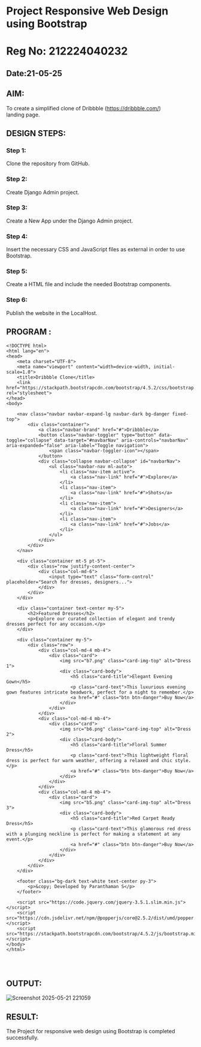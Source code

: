 # Project Responsive Web Design using Bootstrap
# Reg No: 212224040232
## Date:21-05-25

## AIM:
To create a simplified clone of Dribbble (https://dribbble.com/) landing page.


## DESIGN STEPS:

### Step 1:
Clone the repository from GitHub.

### Step 2:
Create Django Admin project.

### Step 3:
Create a New App under the Django Admin project.

### Step 4:
Insert the necessary CSS and JavaScript files as external in order to use Bootstrap.

### Step 5:
Create a HTML file and include the needed Bootstrap components.

### Step 6:
Publish the website in the LocalHost.

## PROGRAM :
```
<!DOCTYPE html>
<html lang="en">
<head>
    <meta charset="UTF-8">
    <meta name="viewport" content="width=device-width, initial-scale=1.0">
    <title>Dribbble Clone</title>
    <link href="https://stackpath.bootstrapcdn.com/bootstrap/4.5.2/css/bootstrap.min.css" rel="stylesheet">
</head>
<body>

    <nav class="navbar navbar-expand-lg navbar-dark bg-danger fixed-top">
        <div class="container">
            <a class="navbar-brand" href="#">Dribbble</a>
            <button class="navbar-toggler" type="button" data-toggle="collapse" data-target="#navbarNav" aria-controls="navbarNav" aria-expanded="false" aria-label="Toggle navigation">
                <span class="navbar-toggler-icon"></span>
            </button>
            <div class="collapse navbar-collapse" id="navbarNav">
                <ul class="navbar-nav ml-auto">
                    <li class="nav-item active">
                        <a class="nav-link" href="#">Explore</a>
                    </li>
                    <li class="nav-item">
                        <a class="nav-link" href="#">Shots</a>
                    </li>
                    <li class="nav-item">
                        <a class="nav-link" href="#">Designers</a>
                    </li>
                    <li class="nav-item">
                        <a class="nav-link" href="#">Jobs</a>
                    </li>
                </ul>
            </div>
        </div>
    </nav>

    <div class="container mt-5 pt-5">
        <div class="row justify-content-center">
            <div class="col-md-6">
                <input type="text" class="form-control" placeholder="Search for dresses, designers...">
            </div>
        </div>
    </div>

    <div class="container text-center my-5">
        <h2>Featured Dresses</h2>
        <p>Explore our curated collection of elegant and trendy dresses perfect for any occasion.</p>
    </div>

    <div class="container my-5">
        <div class="row">
            <div class="col-md-4 mb-4">
                <div class="card">
                    <img src="b7.png" class="card-img-top" alt="Dress 1">
                    <div class="card-body">
                        <h5 class="card-title">Elegant Evening Gown</h5>
                        <p class="card-text">This luxurious evening gown features intricate beadwork, perfect for a night to remember.</p>
                        <a href="#" class="btn btn-danger">Buy Now</a>
                    </div>
                </div>
            </div>
            <div class="col-md-4 mb-4">
                <div class="card">
                    <img src="b6.png" class="card-img-top" alt="Dress 2">
                    <div class="card-body">
                        <h5 class="card-title">Floral Summer Dress</h5>
                        <p class="card-text">This lightweight floral dress is perfect for warm weather, offering a relaxed and chic style.</p>
                        <a href="#" class="btn btn-danger">Buy Now</a>
                    </div>
                </div>
            </div>
            <div class="col-md-4 mb-4">
                <div class="card">
                    <img src="b5.png" class="card-img-top" alt="Dress 3">
                    <div class="card-body">
                        <h5 class="card-title">Red Carpet Ready Dress</h5>
                        <p class="card-text">This glamorous red dress with a plunging neckline is perfect for making a statement at any event.</p>
                        <a href="#" class="btn btn-danger">Buy Now</a>
                    </div>
                </div>
            </div>
        </div>
    </div>

    <footer class="bg-dark text-white text-center py-3">
        <p>&copy; Developed by Paranthaman S</p>
    </footer>

    <script src="https://code.jquery.com/jquery-3.5.1.slim.min.js"></script>
    <script src="https://cdn.jsdelivr.net/npm/@popperjs/core@2.5.2/dist/umd/popper.min.js"></script>
    <script src="https://stackpath.bootstrapcdn.com/bootstrap/4.5.2/js/bootstrap.min.js"></script>
</body>
</html>




```


## OUTPUT:
![Screenshot 2025-05-21 221059](https://github.com/user-attachments/assets/126a1e46-e5aa-4a5a-8423-769955ec521d)



## RESULT:
The Project for responsive web design using Bootstrap is completed successfully.
